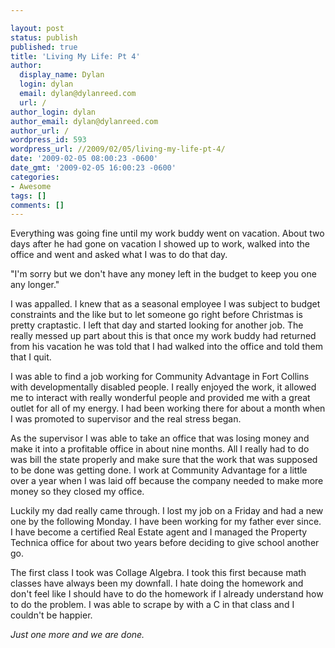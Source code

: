 ```yaml
---

layout: post
status: publish
published: true
title: 'Living My Life: Pt 4'
author:
  display_name: Dylan
  login: dylan
  email: dylan@dylanreed.com
  url: /
author_login: dylan
author_email: dylan@dylanreed.com
author_url: /
wordpress_id: 593
wordpress_url: //2009/02/05/living-my-life-pt-4/
date: '2009-02-05 08:00:23 -0600'
date_gmt: '2009-02-05 16:00:23 -0600'
categories:
- Awesome
tags: []
comments: []
---
```


Everything was going fine until my work buddy went on vacation. About two days after he had gone on vacation I showed up to work, walked into the office and went and asked what I was to do that day. 

"I'm sorry but we don't have any money left in the budget to keep you one any longer." 

I was appalled. I knew that as a seasonal employee I was subject to budget constraints and the like but to let someone go right before Christmas is pretty craptastic. I left that day and started looking for another job. The really messed up part about this is that once my work buddy had returned from his vacation he was told that I had walked into the office and told them that I quit. 

I was able to find a job working for Community Advantage in Fort Collins with developmentally disabled people. I really enjoyed the work, it allowed me to interact with really wonderful people and provided me with a great outlet for all of my energy. I had been working there for about a month when I was promoted to supervisor and the real stress began. 

As the supervisor I was able to take an office that was losing money and make it into a profitable office in about nine months. All I really had to do was bill the state properly and make sure that the work that was supposed to be done was getting done. I work at Community Advantage for a little over a year when I was laid off because the company needed to make more money so they closed my office. 

Luckily my dad really came through. I lost my job on a Friday and had a new one by the following Monday. I have been working for my father ever since. I have become a certified Real Estate agent and I managed the Property Technica office for about two years before deciding to give school another go. 

The first class I took was Collage Algebra. I took this first because math classes have always been my downfall. I hate doing the homework and don't feel like I should have to do the homework if I already understand how to do the problem. I was able to scrape by with a C in that class and I couldn't be happier. 

_Just one more and we are done._
